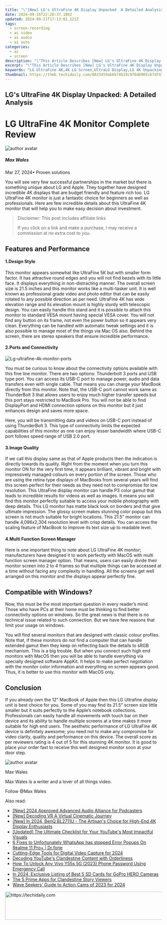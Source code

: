 ```yaml
---
title: "\"[New] LG's UltraFine 4K Display Unpacked  A Detailed Analysis\""
date: 2024-09-16T22:20:37.186Z
updated: 2024-09-21T17:13:01.121Z
tags: 
  - screen-recording
  - ai video
  - ai audio
  - ai auto
categories: 
  - ai
  - screen
description: "\"This Article Describes [New] LG's UltraFine 4K Display Unpacked: A Detailed Analysis\""
excerpt: "\"This Article Describes [New] LG's UltraFine 4K Display Unpacked: A Detailed Analysis\""
keywords: "LG UltraFine 4K,4K LG Screen,UltraLG Display,LG 4K Unpacking,4K Resolution TV,LG UHDTV Analysis,UltraFine Display Review"
thumbnail: https://thmb.techidaily.com/8823459ab6574b19c976d6905c67df41ee5da35193b7ba8be663bba21950e5e8.jpg
---
```


## LG's UltraFine 4K Display Unpacked: A Detailed Analysis

# LG UltraFine 4K Monitor Complete Review

![author avatar](https://images.wondershare.com/filmora/article-images/max-wales-author.jpg)

##### Max Wales

 Mar 27, 2024• Proven solutions

 You will see very few successful partnerships in the market but there is something unique about LG and Apple. They together have designed incredible 4K displays that are budget friendly and feature rich too. LG UltraFine 4K monitor is just a fantastic choice for beginners as well as professionals. Here are few incredible details about this UltraFine 4K monitor that will help you to make easy decision about investment.

>  Disclaimer: This post includes affiliate links
>
>  If you click on a link and make a purchase, I may receive a commission at no extra cost to you.
>

## Features and Performance

#### 1.Design Style

 This monitor appears somewhat like UltraFine 5K but with smaller form factor. It has attractive round edges and you will not find bezels with its little face. It displays everything in non-distracting manner. The overall screen size is 21.5 inches and this monitor works like a multi-tasker unit. It is well known as professional grade video and photo editor that can be easily rotated to any possible direction as per need. UltraFine 4K has wide elevation range and its elevation mount is highly sturdy with telescopic design. You can easily handle this stand and it is possible to attach this monitor to standard VESA mount having special VESA cover. You will not find any button on its frame, not even the power button so it appears very clean. Everything can be handled with automatic tweak settings and it is also possible to manage most of the things via Mac OS also. Behind the screen, there are stereo speakers that ensure incredible performance.

#### 2.Ports and Connectivity

![Lg-ultrafine-4k-monitor-ports](https://images.wondershare.com/filmora/article-images/lg-ultrafine-4k-monitor-ports.jpg)

 You must be curious to know about the connectivity options available with this fine line monitor. There are two options: Thunderbolt 3 ports and USB type port. You can access its USB-C port to manage power, audio and data transfers even with single cable. That means you can charge your MacBook directly from this monitor. Note that, the USB-C port cannot work same as ThunderBolt 3 that allows users to enjoy much higher transfer speeds but this port stays restricted to MacBook Pro. You will not be able to find DisplayPort and HDMI connection options on this monitor but it just enhances design and saves more space.

 Here, you will be transmitting data and videos on USB-C port instead of using ThunderBolt 3\. This type of connectivity limits the expected capabilities of this monitor as one can enjoy lesser bandwidth where USB-C port follows speed range of USB 2.0 port.

#### 3.Image Quality

 If we call this display same as that of Apple products then the indication is directly towards its quality. Right from the moment when you turn this monitor ON for the very first time, it appears brilliant, vibrant and bright with impressively managed colours on every portion of the screen. Those who are using the retina type displays of MacBooks from several years will find this screen perfect for their needs as they need not to compromise for low resolution. This UltraFine display monitor can handle P3 color gamut that leads to incredible results for videos as well as images. It means you will find this monitor perfectly suitable to access your mobile photography with deep details. This LG monitor has matte black look on borders and that give ultimate impression. The glossy screen makes stunning color popup but this screen is not much suitable for bright locations. This 21.5” monitor can handle 4,096x2,304 resolution level with crisp details. You can access the scaling feature of MacBook to improve its text size up to readable level.

#### 4.Multi Function Screen Manager

 Here is one important thing to note about LG UltraFine 4K monitor; manufacturers have designed it to work perfectly with MacOS with multi function screen manager option. That means, users can easily divide their monitor screen into 2 to 4 frames so that multiple things can be accessed at a time without facing any complexity in handling. All the screens get well arranged on this monitor and the displays appear perfectly fine.

## Compatible with Windows?

 Now, this must be the most important question in every reader’s mind. Those who have PCs at their home must be thinking to find better connectivity options on windows. So the great news is that there is no technical issue related to such connection. But we have few reasons that limit your usage on windows.

 You will find several monitors that are designed with classic colour profiles. Note that, if these monitors do not find a computer that can handle extended gamut then they keep on reflecting back the details to sRGB mechanism. This is a big trouble. But when you connect such high end monitors with MacOS then you will be able to handle everything via specially designed software AppKit. It helps to make perfect negotiation with the monitor color information and everything on screen appears good. Thus, it is better to use this monitor with MacOS only.

## Conclusion

 If you already own the 12” MacBook of Apple then this LG Ultrafine display unit is best choice for you. Some of you may find its 21.5” screen size little smaller but it suits perfectly to the Apple’s notebook collections. Professionals can easily handle all movements with touch bar on their device and its ability to handle multiple screens at a time makes it more suitable for high end users. The aesthetic performance of LG UltraFine 4K device is definitely awesome; you need not to make any compromise for video clarity, quality and performance on this device. The overall score as per reviewers rating is 4 out of 5 for this stunning 4K monitor. It is good to place your order fast to receive this well designed monitor soon at your door step.

![author avatar](https://images.wondershare.com/filmora/article-images/max-wales-author.jpg)

Max Wales

Max Wales is a writer and a lover of all things video.

Follow @Max Wales


<ins class="adsbygoogle"
     style="display:block"
     data-ad-format="autorelaxed"
     data-ad-client="ca-pub-7571918770474297"
     data-ad-slot="1223367746"></ins>



<ins class="adsbygoogle"
     style="display:block"
     data-ad-client="ca-pub-7571918770474297"
     data-ad-slot="8358498916"
     data-ad-format="auto"
     data-full-width-responsive="true"></ins>


<span class="atpl-alsoreadstyle">Also read:</span>
<div><ul>
<li><a href="https://fox-cloud.techidaily.com/new-2024-approved-advanced-audio-alliance-for-podcasters/"><u>[New] 2024 Approved Advanced Audio Alliance for Podcasters</u></a></li>
<li><a href="https://fox-cloud.techidaily.com/new-decoding-vr-a-virtual-cinematic-journey/"><u>[New] Decoding VR A Virtual Cinematic Journey</u></a></li>
<li><a href="https://fox-cloud.techidaily.com/new-in-2024-benq-bl2711u-the-artisans-choice-for-high-end-4k-display-enthusiasts/"><u>[New] In 2024, BenQ BL2711U - The Artisan's Choice for High-End 4K Display Enthusiasts</u></a></li>
<li><a href="https://facebook-video-share.techidaily.com/updated-the-ultimate-checklist-for-your-youtubes-most-impactful-visuals/"><u>[Updated] The Ultimate Checklist for Your YouTube's Most Impactful Visuals</u></a></li>
<li><a href="https://howto.techidaily.com/6-fixes-to-unfortunately-whatsapp-has-stopped-error-popups-on-realme-11-proplus-drfone-by-drfone-fix-android-problems-fix-android-problems/"><u>6 Fixes to Unfortunately WhatsApp has stopped Error Popups On Realme 11 Pro+ | Dr.fone</u></a></li>
<li><a href="https://screen-activity-recording.techidaily.com/cutting-edge-tools-for-digital-video-capture-for-2024/"><u>Cutting-Edge Tools for Digital Video Capture for 2024</u></a></li>
<li><a href="https://youtube-lab.techidaily.com/ing-youtubes-clandestine-content-with-orderliness/"><u>Decoding YouTube's Clandestine Content with Orderliness</u></a></li>
<li><a href="https://android-unlock.techidaily.com/how-to-unlock-any-vivo-y55s-5g-2023-phone-password-using-emergency-call-by-drfone-android/"><u>How To Unlock Any Vivo Y55s 5G (2023) Phone Password Using Emergency Call</u></a></li>
<li><a href="https://some-techniques.techidaily.com/in-2024-exclusive-listing-of-best-5-sd-cards-for-gopro-hero-cameras/"><u>In 2024, Exclusive Listing of Best 5 SD Cards for GoPro HERO Cameras</u></a></li>
<li><a href="https://instagram-video-files.techidaily.com/the-5-prime-apps-for-clandestine-story-viewers/"><u>The 5 Prime Apps for Clandestine Story Viewers</u></a></li>
<li><a href="https://fox-cloud.techidaily.com/wave-seekers-guide-to-action-cams-of-2023-for-2024/"><u>Wave Seekers’ Guide to Action Cams of 2023 for 2024</u></a></li>
</ul></div>

<!-- affiliate ads begin -->
<a href="https://appsumo.8odi.net/c/5597632/2087389/7443" target="_top" id="2087389">
  <img src="//a.impactradius-go.com/display-ad/7443-2087389" border="0" alt="https://techidaily.com" width="728" height="90"/>
</a>
<img height="0" width="0" src="https://appsumo.8odi.net/i/5597632/2087389/7443" style="position:absolute;visibility:hidden;" border="0" />
<!-- affiliate ads end -->

